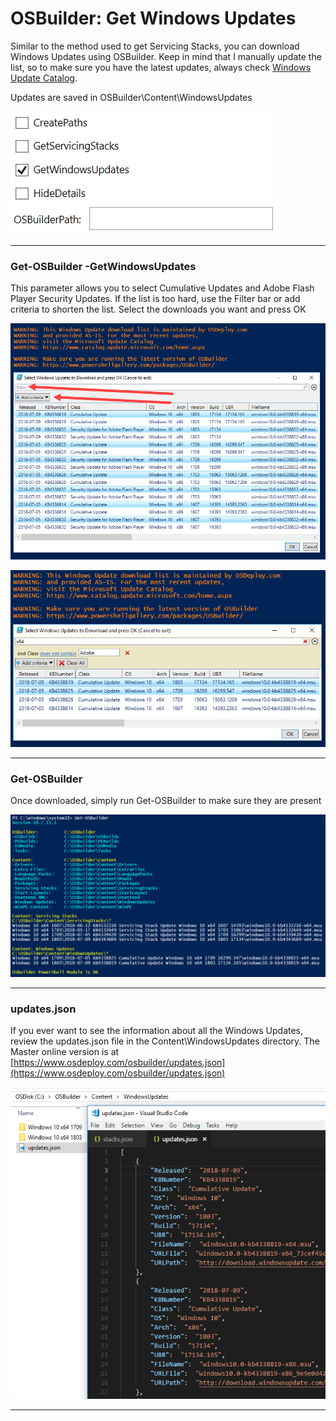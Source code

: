 # OSBuilder: Get Windows Updates

Similar to the method used to get Servicing Stacks, you can download Windows Updates using OSBuilder.  Keep in mind that I manually update the list, so to make sure you have the latest updates, always check [Windows Update Catalog](https://www.catalog.update.microsoft.com/Home.aspx).

Updates are saved in OSBuilder\Content\WindowsUpdates

![](/assets/2018-07-13_19-37-07.png)

---

### Get-OSBuilder -GetWindowsUpdates

This parameter allows you to select Cumulative Updates and Adobe Flash Player Security Updates.  If the list is too hard, use the Filter bar or add criteria to shorten the list.  Select the downloads you want and press OK

![](/assets/2018-07-13_21-16-42.png)

![](/assets/2018-07-13_21-18-42.png)

---

### Get-OSBuilder

Once downloaded, simply run Get-OSBuilder to make sure they are present

![](/assets/2018-07-13_21-22-57.png)

---

### updates.json

If you ever want to see the information about all the Windows Updates, review the updates.json file in the Content\WindowsUpdates directory.  The Master online version is at [https://www.osdeploy.com/osbuilder/updates.json](https://www.osdeploy.com/osbuilder/updates.json)

![](/assets/2018-07-13_21-25-07.png)

---



